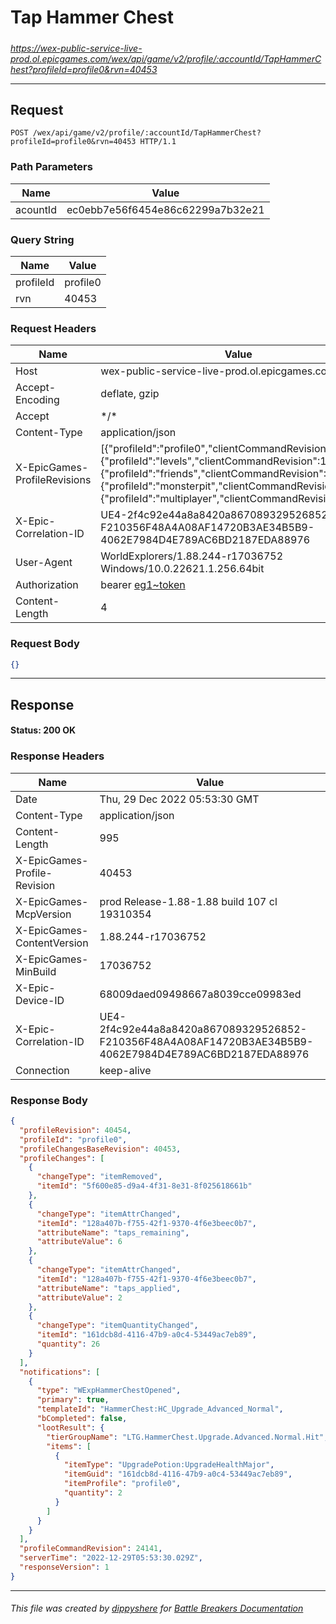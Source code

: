 # Tap Hammer Chest

#####

*https://wex-public-service-live-prod.ol.epicgames.com/wex/api/game/v2/profile/:accountId/TapHammerChest?profileId=profile0&rvn=40453*

___

## Request

```http
POST /wex/api/game/v2/profile/:accountId/TapHammerChest?profileId=profile0&rvn=40453 HTTP/1.1
```

### Path Parameters

| Name     | Value                             |
|----------|-----------------------------------|
| acountId | ec0ebb7e56f6454e86c62299a7b32e21  |

### Query String

| Name | Value |
|---|---|
| profileId | profile0 |
| rvn | 40453 |

### Request Headers

| Name | Value |
|---|---|
| Host | wex-public-service-live-prod.ol.epicgames.com |
| Accept-Encoding | deflate, gzip |
| Accept | \*/\* |
| Content-Type | application/json |
| X-EpicGames-ProfileRevisions | [{"profileId":"profile0","clientCommandRevision":24140},{"profileId":"levels","clientCommandRevision":14478},{"profileId":"friends","clientCommandRevision":8264},{"profileId":"monsterpit","clientCommandRevision":1081},{"profileId":"multiplayer","clientCommandRevision":900}] |
| X-Epic-Correlation-ID | UE4-2f4c92e44a8a8420a867089329526852-F210356F48A4A08AF14720B3AE34B5B9-4062E7984D4E789AC6BD2187EDA88976 |
| User-Agent | WorldExplorers/1.88.244-r17036752 Windows/10.0.22621.1.256.64bit |
| Authorization | bearer [eg1~token](https://github.com/dippyshere/battle-breakers-documentation/blob/master/docs/common/tokens/eg1.md) |
| Content-Length | 4 |

### Request Body

```json
{}
```

___

## Response

#### Status: 200 OK

### Response Headers

| Name | Value |
|---|---|
| Date | Thu, 29 Dec 2022 05:53:30 GMT |
| Content-Type | application/json |
| Content-Length | 995 |
| X-EpicGames-Profile-Revision | 40453 |
| X-EpicGames-McpVersion | prod Release-1.88-1.88 build 107 cl 19310354 |
| X-EpicGames-ContentVersion | 1.88.244-r17036752 |
| X-EpicGames-MinBuild | 17036752 |
| X-Epic-Device-ID | 68009daed09498667a8039cce09983ed |
| X-Epic-Correlation-ID | UE4-2f4c92e44a8a8420a867089329526852-F210356F48A4A08AF14720B3AE34B5B9-4062E7984D4E789AC6BD2187EDA88976 |
| Connection | keep-alive |

### Response Body

```json
{
  "profileRevision": 40454,
  "profileId": "profile0",
  "profileChangesBaseRevision": 40453,
  "profileChanges": [
    {
      "changeType": "itemRemoved",
      "itemId": "5f600e85-d9a4-4f31-8e31-8f025618661b"
    },
    {
      "changeType": "itemAttrChanged",
      "itemId": "128a407b-f755-42f1-9370-4f6e3beec0b7",
      "attributeName": "taps_remaining",
      "attributeValue": 6
    },
    {
      "changeType": "itemAttrChanged",
      "itemId": "128a407b-f755-42f1-9370-4f6e3beec0b7",
      "attributeName": "taps_applied",
      "attributeValue": 2
    },
    {
      "changeType": "itemQuantityChanged",
      "itemId": "161dcb8d-4116-47b9-a0c4-53449ac7eb89",
      "quantity": 26
    }
  ],
  "notifications": [
    {
      "type": "WExpHammerChestOpened",
      "primary": true,
      "templateId": "HammerChest:HC_Upgrade_Advanced_Normal",
      "bCompleted": false,
      "lootResult": {
        "tierGroupName": "LTG.HammerChest.Upgrade.Advanced.Normal.Hit",
        "items": [
          {
            "itemType": "UpgradePotion:UpgradeHealthMajor",
            "itemGuid": "161dcb8d-4116-47b9-a0c4-53449ac7eb89",
            "itemProfile": "profile0",
            "quantity": 2
          }
        ]
      }
    }
  ],
  "profileCommandRevision": 24141,
  "serverTime": "2022-12-29T05:53:30.029Z",
  "responseVersion": 1
}
```

___

###### This file was created by [dippyshere](https://github.com/dippyshere) for [Battle Breakers Documentation](https://github.com/dippyshere/battle-breakers-documentation)
